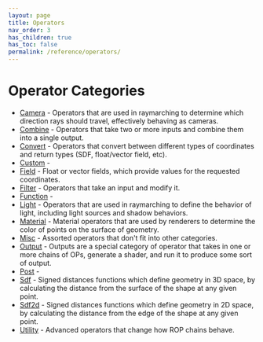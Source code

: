 ```yaml
---
layout: page
title: Operators
nav_order: 3
has_children: true
has_toc: false
permalink: /reference/operators/
---
```


# Operator Categories
* [Camera](camera/) - Operators that are used in raymarching to determine which
direction rays should travel, effectively behaving as cameras.
* [Combine](combine/) - Operators that take two or more inputs and combine them into a single
output.
* [Convert](convert/) - Operators that convert between different types of coordinates and
return types (SDF, float/vector field, etc).
* [Custom](custom/) - 
* [Field](field/) - Float or vector fields, which provide values for the requested coordinates.
* [Filter](filter/) - Operators that take an input and modify it.
* [Function](function/) - 
* [Light](light/) - Operators that are used in raymarching to define the behavior of light, including
light sources and shadow behaviors.
* [Material](material/) - Material operators that are used by renderers to determine the
color of points on the surface of geometry.
* [Misc](misc/) - Assorted operators that don't fit into other categories.
* [Output](output/) - Outputs are a special category of operator that takes in one or more
chains of OPs, generate a shader, and run it to produce some sort of
output.
* [Post](post/) - 
* [Sdf](sdf/) - Signed distances functions which define geometry in 3D space, by calculating
the distance from the surface of the shape at any given point.
* [Sdf2d](sdf2d/) - Signed distances functions which define geometry in 2D space, by calculating
the distance from the edge of the shape at any given point.
* [Utility](utility/) - Advanced operators that change how ROP chains behave.
